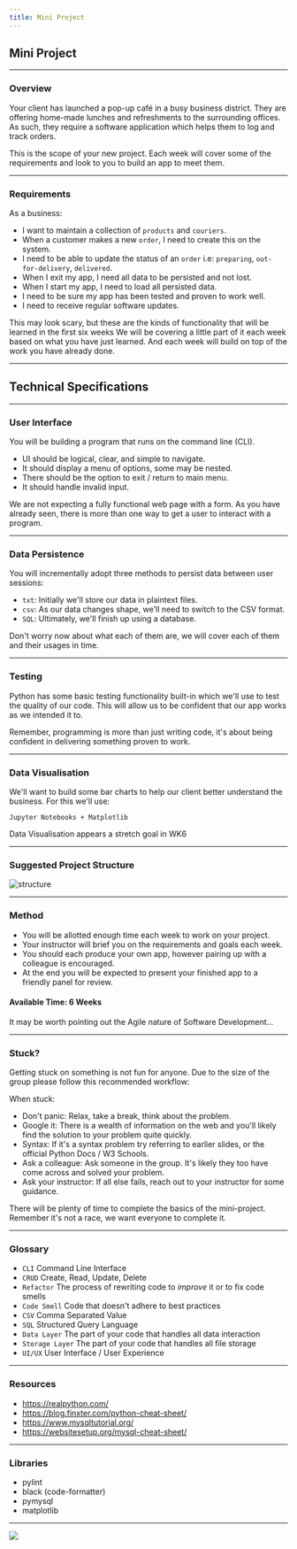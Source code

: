 ```yaml
---
title: Mini Project
---
```


## Mini Project

---

### Overview

Your client has launched a pop-up café in a busy business district. They are offering home-made lunches and refreshments to the surrounding offices. As such, they require a software application which helps them to log and track orders.

<aside class="notes">
    This is the scope of your new project.
    Each week will cover some of the requirements and look to you to build an app to meet them.
</aside>

---

### Requirements

As a business:

- I want to maintain a collection of `products` and `couriers`.
- When a customer makes a new `order`, I need to create this on the system.
- I need to be able to update the status of an `order` i.e: `preparing`, `out-for-delivery`, `delivered`.
- When I exit my app, I need all data to be persisted and not lost.
- When I start my app, I need to load all persisted data.
- I need to be sure my app has been tested and proven to work well.
- I need to receive regular software updates.

<aside class="notes">
    This may look scary, but these are the kinds of functionality that will be learned in the first six weeks
    We will be covering a little part of it each week based on what you have just learned.
    And each week will build on top of the work you have already done.
</aside>

---

## Technical Specifications

---

### User Interface

You will be building a program that runs on the command line (CLI).

- UI should be logical, clear, and simple to navigate.
- It should display a menu of options, some may be nested.
- There should be the option to exit / return to main menu.
- It should handle invalid input.

<aside class="notes">
    We are not expecting a fully functional web page with a form.  
    As you have already seen, there is more than one way to get a user to interact with a program.
</aside>

---

### Data Persistence

You will incrementally adopt three methods to persist data between user sessions:

- `txt`: Initially we'll store our data in plaintext files.
- `csv`: As our data changes shape, we'll need to switch to the CSV format.
- `SQL`: Ultimately, we'll finish up using a database.

<aside class="notes">
    Don't worry now about what each of them are, we will cover each of them and their usages in time.
</aside>

---

### Testing

Python has some basic testing functionality built-in which we'll use to test the quality of our code. This will allow us to be confident that our app works as we intended it to.

<aside class="notes">
    Remember, programming is more than just writing code, it's about being confident in delivering something proven to work.
</aside>

---

### Data Visualisation

We'll want to build some bar charts to help our client better understand the business. For this we'll use:

`Jupyter Notebooks + Matplotlib`

<aside class="notes">
    Data Visualisation appears a stretch goal in WK6
</aside>

---

### Suggested Project Structure<!-- .element: class="centered" -->

![structure](img/structure.png)<!-- .element: class="centered" -->

---

### Method

- You will be allotted enough time each week to work on your project.
- Your instructor will brief you on the requirements and goals each week.
- You should each produce your own app, however pairing up with a colleague is encouraged.
- At the end you will be expected to present your finished app to a friendly panel for review.

#### Available Time: 6 Weeks

<aside class="notes">
    It may be worth pointing out the Agile nature of Software Development...
</aside>

---

### Stuck?

Getting stuck on something is not fun for anyone. Due to the size of the group please follow this recommended workflow:

When stuck:

- Don't panic: Relax, take a break, think about the problem.
- Google it: There is a wealth of information on the web and you'll likely find the solution to your problem quite quickly.
- Syntax: If it's a syntax problem try referring to earlier slides, or the official Python Docs / W3 Schools.
- Ask a colleague: Ask someone in the group. It's likely they too have come across and solved your problem.
- Ask your instructor: If all else fails, reach out to your instructor for some guidance.

<aside class="notes">
    There will be plenty of time to complete the basics of the mini-project.
    Remember it's not a race, we want everyone to complete it.
</aside>

---

### Glossary

- `CLI` Command Line Interface
- `CRUD` Create, Read, Update, Delete
- `Refactor` The process of rewriting code to _improve_ it or to fix code smells
- `Code Smell` Code that doesn't adhere to best practices
- `CSV` Comma Separated Value
- `SQL` Structured Query Language
- `Data Layer` The part of your code that handles all data interaction
- `Storage Layer` The part of your code that handles all file storage
- `UI/UX` User Interface / User Experience

---

### Resources

- https://realpython.com/
- https://blog.finxter.com/python-cheat-sheet/
- https://www.mysqltutorial.org/
- https://websitesetup.org/mysql-cheat-sheet/

---

### Libraries

- pylint
- black (code-formatter)
- pymysql
- matplotlib

---

![](img/force.jpg)<!-- .element: class="centered" -->
